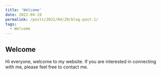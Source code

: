 ```yaml
---
title: 'Welcome'
date: 2022-04-19
permalink: /posts/2022/04/29/blog-post-1/
tags:
  - Welcome
---
```


Welcome
------
Hi everyone, welcome to my website.
If you are interested in connecting with me, please feel free to contact me.